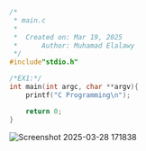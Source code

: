 ```C
/*
 * main.c
 *
 *  Created on: Mar 19, 2025
 *      Author: Muhamad Elalawy
 */
#include"stdio.h"

/*EX1:*/
int main(int argc, char **argv){
	printf("C Programming\n");

	return 0;
}
```
![Screenshot 2025-03-28 171838](https://github.com/user-attachments/assets/fe0ed9c3-462b-4a55-ab6c-3e539351d6a5)

